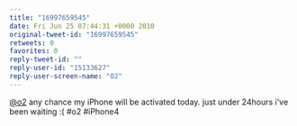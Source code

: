 ```yaml
---
title: "16997659545"
date: Fri Jun 25 07:44:31 +0000 2010
original-tweet-id: "16997659545"
retweets: 0
favorites: 0
reply-tweet-id: ""
reply-user-id: "15133627"
reply-user-screen-name: "O2"
---
```

<a href="https://twitter.com/o2">@o2</a> any chance my iPhone will be activated today. just under 24hours i've been waiting :( #o2 #iPhone4
